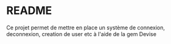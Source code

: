 # README

Ce projet permet de mettre en place un système de connexion, deconnexion, creation de user etc à l'aide de la gem Devise
